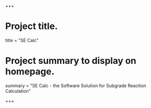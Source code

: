 +++

# Project title.
title = "SE Calc"

# Project summary to display on homepage.
summary = "SE Calc - the Software Solution for Subgrade Reaction Calculation"

+++
